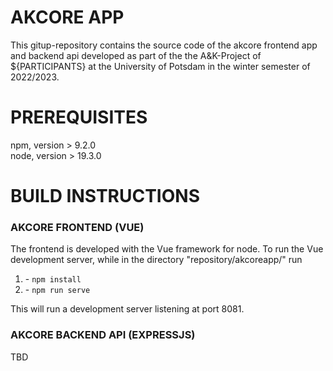 # AKCORE APP

This gitup-repository contains the source code of the akcore frontend app and backend api developed as part of the the A&K-Project of ${PARTICIPANTS} at the University of Potsdam in the winter semester of 2022/2023.

# PREREQUISITES

npm, version > 9.2.0  
node, version > 19.3.0  

# BUILD INSTRUCTIONS


### AKCORE FRONTEND (VUE)

The frontend is developed with the Vue framework for node. To run the Vue development server, while in the directory "repository/akcoreapp/" run  
    <ol><li>- `npm install`</li>
    <li>- `npm run serve` </li></ol> 

This will run a development server listening at port 8081.

### AKCORE BACKEND API (EXPRESSJS)

TBD
